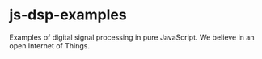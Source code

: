 # js-dsp-examples
Examples of digital signal processing in pure JavaScript.  We believe in an open Internet of Things.

